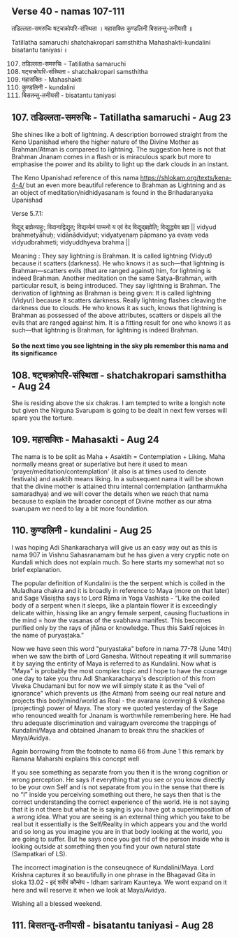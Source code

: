 ## Verse 40 - namas 107-111

तडिल्लता-समरुचिः षट्चक्रोपरि-संस्थिता ।
महासक्तिः कुण्डलिनी बिसतन्तु-तनीयसी ॥ 

Tatillatha samaruchi shatchakropari samsthitha
Mahashakti-kundalini bisatantu taniyasi ॥ 

107. तडिल्लता-समरुचिः - Tatillatha samaruchi
108. षट्चक्रोपरि-संस्थिता - shatchakropari samsthitha
109. महासक्तिः - Mahashakti
110. कुण्डलिनी - kundalini 
111. बिसतन्तु-तनीयसी - bisatantu taniyasi

## 107. तडिल्लता-समरुचिः - Tatillatha samaruchi - Aug 23

She shines like a bolt of lightning. A description borrowed straight from the Keno Upanishad where the higher nature of the Divine Mother as Brahman/Atman is compareed to lightning.  The suggestion here is not that Brahman Jnanam comes in a flash or is miraculous spark but more to emphasise the power and its ability to light up the dark clouds in an instant. 

The Keno Upanishad reference of this nama https://shlokam.org/texts/kena-4-4/ but an even more beautiful reference to Brahman as Lightning and as an object of meditation/nidhidyasanam is found in the Brihadaranyaka Upanishad

Verse 5.7.1:

विद्युद् ब्रह्मेत्याहुः; विदानाद्विद्युत्; विद्यत्येनं पाप्मनो य एवं वेद विद्युद्ब्रह्मेति; विद्युद्ध्येव ब्रह्म ||
vidyud brahmetyāhuḥ; vidānādvidyut; vidyatyenaṃ pāpmano ya evaṃ veda vidyudbrahmeti; vidyuddhyeva brahma || 

Meaning : They say lightning is Brahman. It is called lightning (Vidyut) because it scatters (darkness). He who knows it as such—that lightning is Brahman—scatters evils (that are ranged against) him, for lightning is indeed Brahman. Another meditation on the same Satya-Brahman, with particular result, is being introduced. They say lightning is Brahman. The derivation of lightning as Brahman is being given: It is called lightning (Vidyut) because it scatters darkness. Really lightning flashes cleaving the darkness due to clouds. He who knows it as such, knows that lightning is Brahman as possessed of the above attributes, scatters or dispels all the evils that are ranged against him. It is a fitting result for one who knows it as such—that lightning is Brahman, for lightning is indeed Brahman.

#### So the next time you see lightning in the sky pls remember this nama and its significance

## 108. षट्चक्रोपरि-संस्थिता - shatchakropari samsthitha - Aug 24

She is residing above the six chakras.  I am tempted to write a longish note but given the Nirguna Svarupam is going to be dealt in next few verses will spare you the torture. 

## 109. महासक्तिः - Mahasakti - Aug 24 

The nama is to be split as Maha + Asaktih = Contemplation + Liking. Maha normally means great or superlative but here it used to mean 'prayer/meditation/contemplation' (it also is at times used to denote festivals)  and asaktiḥ means liking.  In a subsequent nama it will be shown that the divine mother is attained thru internal contemplation (antharmukha samaradhya) and we will cover the details when we reach that nama because to explain the broader concept of Divine mother as our atma svarupam we need to lay a bit more foundation.

## 110. कुण्डलिनी - kundalini - Aug 25

I was hoping Adi Shankaracharya will give us an easy way out as this is nama 907 in Vishnu Sahasranamam but he has given a very cryptic note on Kundali which does not explain much.  So here starts my somewhat not so brief explanation. 

The popular definition of Kundalini is the the serpent which is coiled in the Muladhara chakra  and it is broadly in reference to Maya (more on that later) and Sage Vāsiṣṭha says to Lord Rāma in Yoga Vashista - “Like the coiled body of a serpent when it sleeps, like a plantain flower it is exceedingly delicate within, hissing like an angry female serpent, causing fluctuations in the mind = how the vasanas of the svabhava manifest. This becomes purified only by the rays of jñāna or knowledge. Thus this Saktī rejoices in the name of puryaṣṭaka." 

Now we have seen this word "puryastaka" before in nama 77-78 (June 14th)  when we saw the birth of Lord Ganesha. Without repeating it will summarise it by saying the entirity of Maya is referred to as Kundalini. Now what is "Maya" is probably the most complex topic and I hope to have the courage one day to take you thru Adi Shankaracharya's description of this from Viveka Chudamani but for now we will simply state it as the "veil of ignorance" which prevents us (the Atman) from seeing our real nature and projects this body/mind/world as Real - the avarana (covering) & vikshepa (projecting) power of Maya.  The story we quoted yesterday of the Sage who renounced wealth for Jnanam is worthwhile remembering here. He had thru adequate discrimination and vairagyam overcome the trappings of Kundalini/Maya and obtained Jnanam to break thru the shackles of Maya/Avidya.

Again borrowing from the footnote to nama 66 from June 1 this remark by Ramana Maharshi explains this concept well 

If you see something as separate from you then it is the wrong cognition or wrong perception. He says if everything that you see or you know directly to be your own Self and is not separate from you in the sense that there is no “I” inside you perceiving something out there, he says then that is the correct understanding the correct experience of the world. He is not saying that it is not there but what he is saying is you have got a superimposition of a wrong idea. What you are seeing is an external thing which you take to be real but it essentially is the Self/Reality in which appears you and the world and so long as you imagine you are in that body looking at the world, you are going to suffer.  But he says once you get rid of the person inside who is looking outside at something then you find your own natural state (Sampatkari of LS). 

The incorrect imagination is the conseuqnece of Kundalini/Maya. Lord Krishna captures it so beautifully in one phrase  in the Bhagavad Gita in sloka 13.02  - इदं शरीरं कौन्तेय - Idham sariram Kaunteya.  We wont expand on it here and will reserve it when we look at Maya/Avidya.

Wishing all a blessed weekend.



## 111. बिसतन्तु-तनीयसी - bisatantu taniyasi - Aug 28
